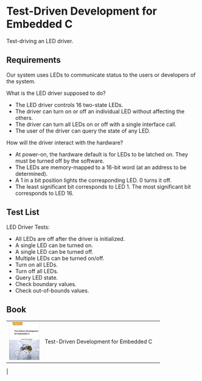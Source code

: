# Test-Driven Development for Embedded C

Test-driving an LED driver.

## Requirements

Our system uses LEDs to communicate status to the users or developers of the system.

What is the LED driver supposed to do?

- The LED driver controls 16 two-state LEDs.
- The driver can turn on or off an individual LED without affecting the others.
- The driver can turn all LEDs on or off with a single interface call.
- The user of the driver can query the state of any LED.

How will the driver interact with the hardware?

- At power-on, the hardware default is for LEDs to be latched on. They must be turned off by the software.
- The LEDs are memory-mapped to a 16-bit word (at an address to be determined).
- A 1 in a bit position lights the corresponding LED. 0 turns it off.
- The least significant bit corresponds to LED 1. The most significant bit corresponds to LED 16.

## Test List

LED Driver Tests:

- All LEDs are off after the driver is initialized.
- A single LED can be turned on.
- A single LED can be turned off.
- Multiple LEDs can be turned on/off.
- Turn on all LEDs.
- Turn off all LEDs.
- Query LED state.
- Check boundary values.
- Check out-of-bounds values.

## Book

| | | |
|-----|-----|-----|
| ![](https://github.com/leocamello/test-driven-development/raw/master/images/tdd_embeddedc.png "Test-Driven Development for Embedded C") | Test-Driven Development for Embedded C |  |
|
